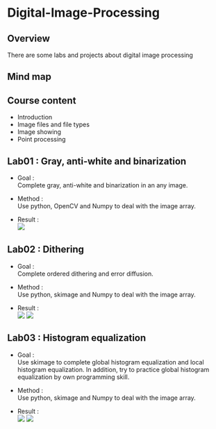 # Digital-Image-Processing

## Overview
There are some labs and projects about digital image processing
>

## Mind map
>

## Course content
- Introduction
- Image files and file types
- Image showing
- Point processing
>

## Lab01 : Gray, anti-white and binarization
- Goal :      
Complete gray, anti-white and binarization in an any image.
>
- Method :      
Use python, OpenCV and Numpy to deal with the image array.
>
- Result :     
![](https://github.com/tailer954/Digital-Image-Processing/blob/master/Lab01_Gray%2C%20anti-white%20and%20binarization/LAB01_sets.PNG)
>
## Lab02 : Dithering
- Goal :      
Complete ordered dithering and error diffusion.
>
- Method :      
Use python, skimage and Numpy to deal with the image array.
>
- Result :     
![](https://github.com/tailer954/Digital-Image-Processing/blob/master/Lab02_Dithering/OrderDitherSets.PNG)
![](https://github.com/tailer954/Digital-Image-Processing/blob/master/Lab02_Dithering/ErrorDiffSets.PNG)
>
## Lab03 : Histogram equalization
- Goal :      
Use skimage to complete global histogram equalization and local histogram equalization. In addition, try to practice global histogram equalization by own programming skill.
>
- Method :      
Use python, skimage and Numpy to deal with the image array.
>
- Result :     
![](https://github.com/tailer954/Digital-Image-Processing/blob/master/Lab03_Histogram%20equalization/LAB03Sets.PNG)
![](https://github.com/tailer954/Digital-Image-Processing/blob/master/Lab03_Histogram%20equalization/HistogramSets.png)
>
